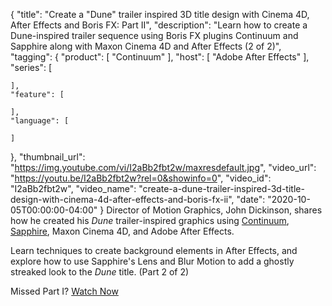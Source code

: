 {
  "title": "Create a \"Dune\" trailer inspired 3D title design with Cinema 4D, After Effects and Boris FX: Part II",
  "description": "Learn how to create a Dune-inspired trailer sequence using Boris FX plugins Continuum and Sapphire along with Maxon Cinema 4D and After Effects (2 of 2)",
  "tagging": {
    "product": [
      "Continuum"
    ],
    "host": [
      "Adobe After Effects"
    ],
    "series": [

    ],
    "feature": [

    ],
    "language": [

    ]
  },
  "thumbnail_url": "https://img.youtube.com/vi/I2aBb2fbt2w/maxresdefault.jpg",
  "video_url": "https://youtu.be/I2aBb2fbt2w?rel=0&showinfo=0",
  "video_id": "I2aBb2fbt2w",
  "video_name": "create-a-dune-trailer-inspired-3d-title-design-with-cinema-4d-after-effects-and-boris-fx-ii",
  "date": "2020-10-05T00:00:00-04:00"
}
Director of Motion Graphics, John Dickinson, shares how he created his _Dune_ trailer-inspired graphics using [Continuum](), [Sapphire](https://borisfx.com/products/sapphire/?collection=sapphire&product=sapphire "Boris FX Sapphire"), Maxon Cinema 4D, and Adobe After Effects.

Learn techniques to create background elements in After Effects, and explore how to use Sapphire's Lens and Blur Motion to add a ghostly streaked look to the _Dune_ title. (Part 2 of 2)

Missed Part I? [Watch Now](https://borisfx.com/videos/create-a-dune-trailer-inspired-3d-title-design-with-cinema-4d-after-effects-and-boris-fx-i/ "Boris FX Dune Inspired Title Design, Part I")
